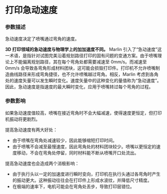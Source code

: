 打印急动速度
====
### **参数描述**
急动速度决定了喷嘴通过弯角的速度。 

**3D 打印领域的急动速度与物理学上的加加速度不同。** Marlin 引入了“急动速度”这一术语，是指针对试图完美沿着规划路径打印的固有问题的变通方案。由于喷嘴理论上不能偏离规划路径，其在每个弯角处都需要减速至 0mm/s。而减速至 0mm/s 会导致各弯角形成材料团块，这可能会损毁打印件。打印机不允许喷嘴制造曲线路径来形成弯角捷径，也不允许喷嘴越过弯角。相反，Marlin 考虑到各角处的速度矢量可以发生瞬时变化。速度矢量中的这种变化的量值称为“急动速度”。因此，急动速度是指速度的最大瞬时变化，应用于喷嘴转过每个弯角的过程。

### **参数影响**
如果急动速度值较高，喷嘴在接近弯角时不会大幅减速，使得速度更恒定，但打印机振动将更剧烈。

提高急动速度有两大好处：
* 由于喷嘴在弯角处减速较少，因此能够缩短打印时间。
* 由于喷嘴不会减至最慢速度，因此弯角处的材料团块较少。喷嘴以更恒定的速度移动，不会在弯角处停留，同时材料能不断从喷嘴开口处流出。

提高急动速度也会造成两个消极影响：
* 由于执行头以一定的加速度进行瞬时变向，打印机在执行头通过各弯角时产生的振动更大。这种振动往往会在打印件上形成水波纹，并降低尺寸精度。
* 在极端的速率下，电机可能会在弯角处丢步，导致打印层错位。
